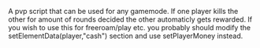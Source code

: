 A pvp script that can be used for any gamemode. If one player kills the other for amount of rounds decided the other automaticly gets rewarded.
If you wish to use this for freeroam/play etc. you probably should modify the setElementData(player,"cash") section and use setPlayerMoney instead.
